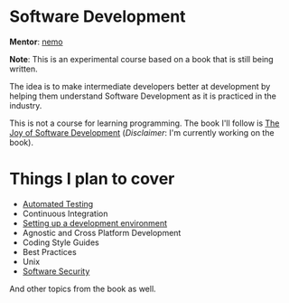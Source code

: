 # Software Development

**Mentor**: [nemo](mentors-list.md)

**Note**: This is an experimental course based on a book that is still being written.

The idea is to make intermediate developers better at development by helping them
understand Software Development as it is practiced in the industry.

This is not a course for learning programming. The book I'll follow is [The Joy
of Software Development][josd] (*Disclaimer*: I'm currently working on the book).

# Things I plan to cover

- [Automated Testing](https://josd.captnemo.in/content/tdd.html)
- Continuous Integration
- [Setting up a development environment](https://josd.captnemo.in/content/setup.html)
- Agnostic and Cross Platform Development
- Coding Style Guides
- Best Practices
- Unix
- [Software Security](https://josd.captnemo.in/content/security.html)

And other topics from the book as well.


[josd]: https://josd.captnemo.in "Book Website"
